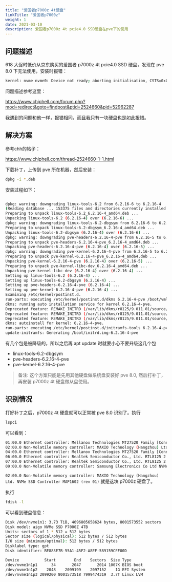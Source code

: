 ```yaml
---
title: "爱国者p7000z 4t硬盘"
linkTitle: "爱国者p7000z"
weight: 1
date: 2021-03-10
description: 爱国者p7000z 4t pcie4.0 SSD硬盘在pve下的使用
---
```


## 问题描述

618 大促时低价从京东购买的爱国者 p7000z 4t pcie4.0 SSD 硬盘，发现在 pve 8.0 下无法使用，安装时报错：

```bash
kernel: nvme nvme0: Device not ready; aborting initialisation, CSTS=0x0
```

问题描述参考这里：

https://www.chiphell.com/forum.php?mod=redirect&goto=findpost&ptid=2524660&pid=52962287

我遇到的问题和他一样，报错相同，而且我只有一块硬盘也是如此报错。

## 解决方案

参考chh的帖子：

https://www.chiphell.com/thread-2524660-1-1.html

下载补丁，上传到 pve 所在机器，然后安装：

```bash
dpkg -i *.deb
```

安装过程如下：

```bash

dpkg: warning: downgrading linux-tools-6.2 from 6.2.16-6 to 6.2.16-4
(Reading database ... 153375 files and directories currently installed.)
Preparing to unpack linux-tools-6.2_6.2.16-4_amd64.deb ...
Unpacking linux-tools-6.2 (6.2.16-4) over (6.2.16-6) ...
dpkg: warning: downgrading linux-tools-6.2-dbgsym from 6.2.16-6 to 6.2.16-4
Preparing to unpack linux-tools-6.2-dbgsym_6.2.16-4_amd64.deb ...
Unpacking linux-tools-6.2-dbgsym (6.2.16-4) over (6.2.16-6) ...
dpkg: warning: downgrading pve-headers-6.2.16-4-pve from 6.2.16-5 to 6.2.16-4
Preparing to unpack pve-headers-6.2.16-4-pve_6.2.16-4_amd64.deb ...
Unpacking pve-headers-6.2.16-4-pve (6.2.16-4) over (6.2.16-5) ...
dpkg: warning: downgrading pve-kernel-6.2.16-4-pve from 6.2.16-5 to 6.2.16-4
Preparing to unpack pve-kernel-6.2.16-4-pve_6.2.16-4_amd64.deb ...
Unpacking pve-kernel-6.2.16-4-pve (6.2.16-4) over (6.2.16-5) ...
Preparing to unpack pve-kernel-libc-dev_6.2.16-4_amd64.deb ...
Unpacking pve-kernel-libc-dev (6.2.16-4) over (6.2.16-4) ...
Setting up linux-tools-6.2 (6.2.16-4) ...
Setting up linux-tools-6.2-dbgsym (6.2.16-4) ...
Setting up pve-headers-6.2.16-4-pve (6.2.16-4) ...
Setting up pve-kernel-6.2.16-4-pve (6.2.16-4) ...
Examining /etc/kernel/postinst.d.
run-parts: executing /etc/kernel/postinst.d/dkms 6.2.16-4-pve /boot/vmlinuz-6.2.16-4-pve
dkms: running auto installation service for kernel 6.2.16-4-pve.
Deprecated feature: REMAKE_INITRD (/var/lib/dkms/r8125/9.011.01/source/dkms.conf)
Deprecated feature: REMAKE_INITRD (/var/lib/dkms/r8125/9.011.01/source/dkms.conf)
Deprecated feature: REMAKE_INITRD (/var/lib/dkms/r8125/9.011.01/source/dkms.conf)
dkms: autoinstall for kernel: 6.2.16-4-pve.
run-parts: executing /etc/kernel/postinst.d/initramfs-tools 6.2.16-4-pve /boot/vmlinuz-6.2.16-4-pve
update-initramfs: Generating /boot/initrd.img-6.2.16-4-pve
```

有几个包是被降级的，所以之后再 apt update 时就要小心不要升级这几个包

- linux-tools-6.2-dbgsym
- pve-headers-6.2.16-4-pve
- pve-kernel-6.2.16-4-pve

> 备注: 这个方案只能是先用其他硬盘做系统盘安装好 pve 8.0, 然后打补丁，再安装 p7000z 4t 硬盘做从盘使用。

## 识别情况

打好补丁之后，p7000z 4t 硬盘就可以正常被 pve 8.0 识别了。执行

```bash
lspci
```

可以看到：

```bash
01:00.0 Ethernet controller: Mellanox Technologies MT27520 Family [ConnectX-3 Pro]
02:00.0 Non-Volatile memory controller: MAXIO Technology (Hangzhou) Ltd. NVMe SSD Controller MAP1602 (rev 01)
04:00.0 Ethernet controller: Mellanox Technologies MT27520 Family [ConnectX-3 Pro]
06:00.0 Ethernet controller: Realtek Semiconductor Co., Ltd. RTL8125 2.5GbE Controller (rev 05)
07:00.0 Ethernet controller: Realtek Semiconductor Co., Ltd. RTL8125 2.5GbE Controller (rev 05)
09:00.0 Non-Volatile memory controller: Samsung Electronics Co Ltd NVMe SSD Controller SM981/PM981/PM983
```

`02:00.0 Non-Volatile memory controller: MAXIO Technology (Hangzhou) Ltd. NVMe SSD Controller MAP1602 (rev 01)` 就是这块 p7000z 硬盘了。

执行

```bash
fdisk -l
```

可以看到硬盘信息：

```bash
Disk /dev/nvme1n1: 3.73 TiB, 4096805658624 bytes, 8001573552 sectors
Disk model: aigo NVMe SSD P7000Z 4TB
Units: sectors of 1 * 512 = 512 bytes
Sector size (logical/physical): 512 bytes / 512 bytes
I/O size (minimum/optimal): 512 bytes / 512 bytes
Disklabel type: gpt
Disk identifier: BE883E7B-55A1-45F2-A8EF-589159CEF00D

Device           Start        End    Sectors  Size Type
/dev/nvme1n1p1      34       2047       2014 1007K BIOS boot
/dev/nvme1n1p2    2048    2099199    2097152    1G EFI System
/dev/nvme1n1p3 2099200 8001573518 7999474319  3.7T Linux LVM
```

